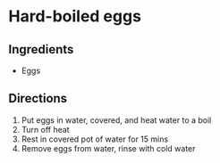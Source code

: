 Hard-boiled eggs
================

Ingredients
-----------

- Eggs

Directions
----------

1. Put eggs in water, covered, and heat water to a boil
2. Turn off heat
3. Rest in covered pot of water for 15 mins
4. Remove eggs from water, rinse with cold water
